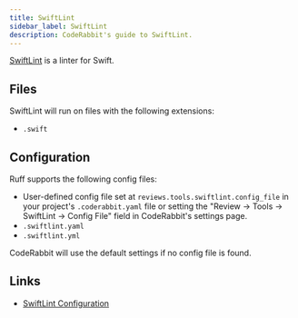 ```yaml
---
title: SwiftLint
sidebar_label: SwiftLint
description: CodeRabbit's guide to SwiftLint.
---
```


[SwiftLint](https://realm.github.io/SwiftLint/) is a linter for Swift.

## Files

SwiftLint will run on files with the following extensions:

- `.swift`

## Configuration

Ruff supports the following config files:

- User-defined config file set at `reviews.tools.swiftlint.config_file` in your project's `.coderabbit.yaml` file or setting the "Review → Tools → SwiftLint → Config File" field in CodeRabbit's settings page.
- `.swiftlint.yaml`
- `.swiftlint.yml`

CodeRabbit will use the default settings if no config file is found.

## Links

- [SwiftLint Configuration](https://github.com/realm/SwiftLint?tab=readme-ov-file#configuration)
